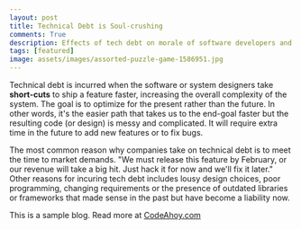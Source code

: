 ```yaml
---
layout: post
title: Technical Debt is Soul-crushing
comments: True
description: Effects of tech debt on morale of software developers and strategies to pay it off.
tags: [featured]
image: assets/images/assorted-puzzle-game-1586951.jpg
---
```


Technical debt is incurred when the software or system designers take **short-cuts** to ship a feature faster, increasing the overall complexity of the system. The goal is to optimize for the present rather than the future. In other words, it's the easier path that takes us to the end-goal faster but the resulting code (or design) is messy and complicated. It will require extra time in the future to add new features or to fix bugs. 

The most common reason why companies take on technical debt is to meet the time to market demands. "We must release this feature by February, or our revenue will take a big hit. Just hack it for now and we'll fix it later." Other reasons for incuring tech debt includes lousy design choices, poor programming, changing requirements or the presence of outdated libraries or frameworks that made sense in the past but have become a liability now. 

This is a sample blog. Read more at [CodeAhoy.com](https://codeahoy.com)

